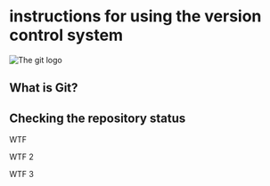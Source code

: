 # **instructions for using the version control system**

![The git logo](images.jpeg)

## What is Git?

## Checking the repository status

WTF

WTF 2

WTF 3